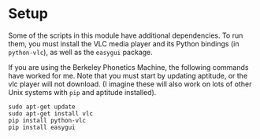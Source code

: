 # Setup

Some of the scripts in this module have additional dependencies. To run them, you must install the VLC media player and its Python bindings (in `python-vlc`), as well as the `easygui` package. 

If you are using the Berkeley Phonetics Machine, the following commands have worked for me. Note that you must start by updating aptitude, or the vlc player will not download. (I imagine these will also work on lots of other Unix systems with `pip` and aptitude installed).

```
sudo apt-get update
sudo apt-get install vlc
pip install python-vlc
pip install easygui
```
